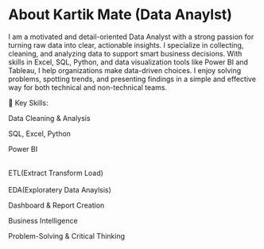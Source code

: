 # About Kartik Mate (Data Anaylst)
I am a motivated and detail-oriented Data Analyst with a strong passion for turning raw data into clear, actionable insights. I specialize in collecting, cleaning, and analyzing data to support smart business decisions. With skills in Excel, SQL, Python, and data visualization tools like Power BI and Tableau, I help organizations make data-driven choices. I enjoy solving problems, spotting trends, and presenting findings in a simple and effective way for both technical and non-technical teams.

🔧 Key Skills:

Data Cleaning & Analysis

SQL, Excel, Python

Power BI

<BR>
ETL(Extract Transform Load)
<BR>
<br>
EDA(Exploratery Data Anaylsis)

Dashboard & Report Creation

Business Intelligence

Problem-Solving & Critical Thinking

